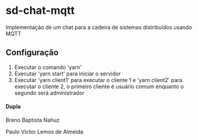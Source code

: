 # sd-chat-mqtt
Implementação de um chat para a cadeira de sistemas distribuídos usando MQTT

## Configuração
1. Executar o comando 'yarn'
2. Executar 'yarn start' para iniciar o servidor
3. Executar 'yarn client1' para executar o cliente 1 e 'yarn client2' para executar o cliente 2,
o primeiro cliente é usuário comum enquanto o segundo será administrador

#### Dupla
Breno Baptista Nahuz

Paulo Victor Lemos de Almeida
